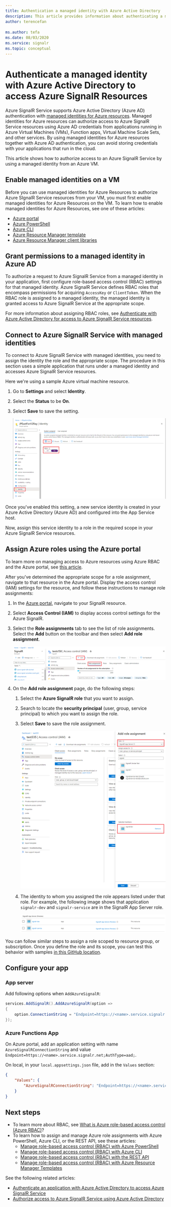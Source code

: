 ```yaml
---
title: Authentication a managed identity with Azure Active Directory
description: This article provides information about authenticating a managed identity with Azure Active Directory to access Azure SignalR Service
author: terencefan

ms.author: tefa
ms.date: 08/03/2020
ms.service: signalr
ms.topic: conceptual
---
```


# Authenticate a managed identity with Azure Active Directory to access Azure SignalR Resources
Azure SignalR Service supports Azure Active Directory (Azure AD) authentication with [managed identities for Azure resources](../active-directory/managed-identities-azure-resources/overview.md). Managed identities for Azure resources can authorize access to Azure SignalR Service resources using Azure AD credentials from applications running in Azure Virtual Machines (VMs), Function apps, Virtual Machine Scale Sets, and other services. By using managed identities for Azure resources together with Azure AD authentication, you can avoid storing credentials with your applications that run in the cloud.

This article shows how to authorize access to an Azure SignalR Service by using a managed identity from an Azure VM.

## Enable managed identities on a VM
Before you can use managed identities for Azure Resources to authorize Azure SIgnalR Service resources from your VM, you must first enable managed identities for Azure Resources on the VM. To learn how to enable managed identities for Azure Resources, see one of these articles:

- [Azure portal](../active-directory/managed-identities-azure-resources/qs-configure-portal-windows-vm.md)
- [Azure PowerShell](../active-directory/managed-identities-azure-resources/qs-configure-powershell-windows-vm.md)
- [Azure CLI](../active-directory/managed-identities-azure-resources/qs-configure-cli-windows-vm.md)
- [Azure Resource Manager template](../active-directory/managed-identities-azure-resources/qs-configure-template-windows-vm.md)
- [Azure Resource Manager client libraries](../active-directory/managed-identities-azure-resources/qs-configure-sdk-windows-vm.md)

## Grant permissions to a managed identity in Azure AD
To authorize a request to Azure SignalR Service from a managed identity in your application, first configure role-based access control (RBAC) settings for that managed identity. Azure SignalR Service defines RBAC roles that encompass permissions for acquiring `AccessKey` or `ClientToken`. When the RBAC role is assigned to a managed identity, the managed identity is granted access to Azure SignalR Service at the appropriate scope.

For more information about assigning RBAC roles, see [Authenticate with Azure Active Directory for access to Azure SignalR Service resources](authorize-access-azure-active-directory.md).

## Connect to Azure SignalR Service with managed identities
To connect to Azure SignalR Service with managed identities, you need to assign the identity the role and the appropriate scope. The procedure in this section uses a simple application that runs under a managed identity and accesses Azure SignalR Service resources.

Here we're using a sample Azure virtual machine resource.

1. Go to **Settings** and select **Identity**. 
1. Select the **Status** to be **On**. 
1. Select **Save** to save the setting. 

    ![Managed identity for a virtual machine](./media/authenticate/identity-virtual-machine.png)

Once you've enabled this setting, a new service identity is created in your Azure Active Directory (Azure AD) and configured into the App Service host.

Now, assign this service identity to a role in the required scope in your Azure SignalR Service resources.

## Assign Azure roles using the Azure portal  
To learn more on managing access to Azure resources using Azure RBAC and the Azure portal, see [this article](..//role-based-access-control/role-assignments-portal.md). 

After you've determined the appropriate scope for a role assignment, navigate to that resource in the Azure portal. Display the access control (IAM) settings for the resource, and follow these instructions to manage role assignments:

1. In the [Azure portal](https://portal.azure.com/), navigate to your SignalR resource.
1. Select **Access Control (IAM)** to display access control settings for the Azure SignalR. 
1. Select the **Role assignments** tab to see the list of role assignments. Select the **Add** button on the toolbar and then select **Add role assignment**. 

    ![Add button on the toolbar](./media/authenticate/role-assignments-add-button.png)

1. On the **Add role assignment** page, do the following steps:
    1. Select the **Azure SignalR role** that you want to assign. 
    1. Search to locate the **security principal** (user, group, service principal) to which you want to assign the role.
    1. Select **Save** to save the role assignment. 

        ![Assign role to an application](./media/authenticate/assign-role-to-application.png)

    1. The identity to whom you assigned the role appears listed under that role. For example, the following image shows that application `signalr-dev` and `signalr-service` are in the SignalR App Server role. 
        
        ![Role Assignment List](./media/authenticate/role-assignment-list.png)

You can follow similar steps to assign a role scoped to resource group, or subscription. Once you define the role and its scope, you can test this behavior with samples [in this GitHub location](https://github.com/Azure/azure-event-hubs/tree/master/samples/DotNet/Microsoft.Azure.EventHubs/Rbac).

## Configure your app
### App server

Add following options when `AddAzureSignalR`:

```C#
services.AddSignalR().AddAzureSignalR(option =>
{
    option.ConnectionString = "Endpoint=https://<name>.service.signalr.net;AuthType=aad;Version=1.0;";
});
```

### Azure Functions App

On Azure portal, add an application setting with name `AzureSignalRConnectionString` and value `Endpoint=https://<name>.service.signalr.net;AuthType=aad;`.

On local, in your `local.appsettings.json` file, add in the `Values` section:
```json
{
    "Values": {
        "AzureSignalRConnectionString": "Endpoint=https://<name>.service.signalr.net;AuthType=aad;Version=1.0;"
    }
}
```

## Next steps
- To learn more about RBAC, see [What is Azure role-based access control (Azure RBAC)](../role-based-access-control/overview.md)?
- To learn how to assign and manage Azure role assignments with Azure PowerShell, Azure CLI, or the REST API, see these articles:
    - [Manage role-based access control (RBAC) with Azure PowerShell](../role-based-access-control/role-assignments-powershell.md)  
    - [Manage role-based access control (RBAC) with Azure CLI](../role-based-access-control/role-assignments-cli.md)
    - [Manage role-based access control (RBAC) with the REST API](../role-based-access-control/role-assignments-rest.md)
    - [Manage role-based access control (RBAC) with Azure Resource Manager Templates](../role-based-access-control/role-assignments-template.md)

See the following related articles:
- [Authenticate an application with Azure Active Directory to access Azure SignalR Service](authenticate-application.md)
- [Authorize access to Azure SignalR Service using Azure Active Directory](authorize-access-azure-active-directory.md)
